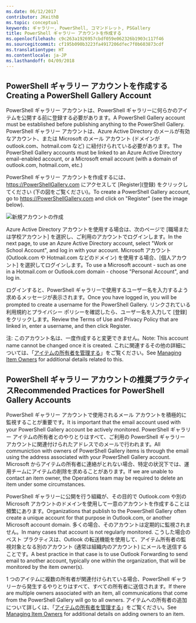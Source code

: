 ```yaml
---
ms.date: 06/12/2017
contributor: JKeithB
ms.topic: conceptual
keywords: ギャラリー, PowerShell, コマンドレット, PSGallery
title: PowerShell ギャラリー アカウントを作成する
ms.openlocfilehash: c9c263a1926957cbdf059e062326b1903c117f46
ms.sourcegitcommit: cf195b090b3223fa4917206dfec7f0b603873cdf
ms.translationtype: HT
ms.contentlocale: ja-JP
ms.lasthandoff: 04/09/2018
---
```

## <a name="creating-a-powershell-gallery-account"></a><span data-ttu-id="47e94-103">PowerShell ギャラリー アカウントを作成する</span><span class="sxs-lookup"><span data-stu-id="47e94-103">Creating a PowerShell Gallery Account</span></span>

<span data-ttu-id="47e94-104">PowerShell ギャラリー アカウントは、PowerShell ギャラリーに何らかのアイテムを公開する前に登録する必要があります。</span><span class="sxs-lookup"><span data-stu-id="47e94-104">A PowerShell Gallery account must be established before publishing anything to the PowerShell Gallery.</span></span>
<span data-ttu-id="47e94-105">PowerShell ギャラリー アカウントは、Azure Active Directory のメールが有効なアカウント、または Microsoft のメール アカウント (ドメインが outlook.com、hotmail.com など) に紐付けられている必要があります。</span><span class="sxs-lookup"><span data-stu-id="47e94-105">The PowerShell Gallery accounts must be linked to an Azure Active Directory email-enabled account, or a Microsoft email account (with a domain of outlook.com, hotmail.com, etc.)</span></span>

<span data-ttu-id="47e94-106">PowerShell ギャラリー アカウントを作成するには、https://PowerShellGallery.com にアクセスして [Register]\(登録\) をクリックしてください (下の図をご覧ください)。</span><span class="sxs-lookup"><span data-stu-id="47e94-106">To create a PowerShell Gallery account, go to https://PowerShellGallery.com and click on "Register" (see the image below).</span></span>

![新規アカウントの作成](./images/CreatingAccount-Register.png)

<span data-ttu-id="47e94-108">Azure Active Directory アカウントを使用する場合は、次のページで [職場または学校アカウント] を選択し、ご利用のアカウントでログインします。</span><span class="sxs-lookup"><span data-stu-id="47e94-108">In the next page, to use an Azure Active Directory account, select "Work or School Account", and log in with your account.</span></span>
<span data-ttu-id="47e94-109">Microsoft アカウント (Outlook.com や Hotmail.com などのドメイン) を使用する場合、[個人アカウント] を選択してログインします。</span><span class="sxs-lookup"><span data-stu-id="47e94-109">To use a Microsoft account - such as one in a Hotmail.com or Outlook.com domain - choose "Personal Account", and log in.</span></span>

<span data-ttu-id="47e94-110">ログインすると、PowerShell ギャラリーで使用するユーザー名を入力するよう求めるメッセージが表示されます。</span><span class="sxs-lookup"><span data-stu-id="47e94-110">Once you have logged in, you will be prompted to create a username for the PowerShell Gallery.</span></span>
<span data-ttu-id="47e94-111">リンクされている利用規約とプライバシー ポリシーを確認したら、ユーザー名を入力して [登録] をクリックします。</span><span class="sxs-lookup"><span data-stu-id="47e94-111">Review the Terms of Use and Privacy Policy that are linked in, enter a username, and then click Register.</span></span>

<span data-ttu-id="47e94-112">注: このアカウント名は、一度作成すると変更できません。</span><span class="sxs-lookup"><span data-stu-id="47e94-112">Note: This account name cannot be changed once it is created.</span></span>
<span data-ttu-id="47e94-113">これに関連するその他の詳細については、「[アイテムの所有者を管理する](https://msdn.microsoft.com/powershell/gallery/psgallery/managing-item-owners)」をご覧ください。</span><span class="sxs-lookup"><span data-stu-id="47e94-113">See [Managing Item Owners](https://msdn.microsoft.com/powershell/gallery/psgallery/managing-item-owners) for additional details related to this.</span></span>

## <a name="recommended-practices-for-powershell-gallery-accounts"></a><span data-ttu-id="47e94-114">PowerShell ギャラリー アカウントの推奨プラクティス</span><span class="sxs-lookup"><span data-stu-id="47e94-114">Recommended Practices for PowerShell Gallery Accounts</span></span>

<span data-ttu-id="47e94-115">PowerShell ギャラリー アカウントで使用されるメール アカウントを積極的に監視することが重要です。</span><span class="sxs-lookup"><span data-stu-id="47e94-115">It is important that the email account used with your PowerShell Gallery account be actively monitored.</span></span>
<span data-ttu-id="47e94-116">PowerShell ギャラリー アイテムの所有者とのやりとりはすべて、ご利用の PowerShell ギャラリー アカウントに関連付けられたアドレスでのメールで行われます。</span><span class="sxs-lookup"><span data-stu-id="47e94-116">All communiction with owners of PowerShell Gallery items is through the email using the address associated with your PowerShell Gallery account.</span></span>
<span data-ttu-id="47e94-117">Microsoft からアイテムの所有者に連絡がとれない場合、特定の状況下では、運用チームにアイテムの削除を求めることがあります。</span><span class="sxs-lookup"><span data-stu-id="47e94-117">If we are unable to contact an item owner, the Operations team may be required to delete an item under some circumstances.</span></span>

<span data-ttu-id="47e94-118">PowerShell ギャラリーに公開を行う組織が、その目的で Outlook.com や別の Microsoft アカウントのドメインを使用して一意のアカウントを作成することは頻繁にあります。</span><span class="sxs-lookup"><span data-stu-id="47e94-118">Organizations that publish to the PowerShell Gallery often create a unique account for that purpose in Outlook.com, or another Microsoft account domain.</span></span>
<span data-ttu-id="47e94-119">多くの場合、そのアカウントは定期的に監視されません。</span><span class="sxs-lookup"><span data-stu-id="47e94-119">In many cases that account is not regularly monitored.</span></span>
<span data-ttu-id="47e94-120">こうした場合のベスト プラクティスは、Outlook の転送機能を使用して、アイテム所有者の監視対象となる別のアカウント (通常は組織内のアカウント) にメールを送信することです。</span><span class="sxs-lookup"><span data-stu-id="47e94-120">A best practice in that case is to use Outlook Forwarding to send email to another account, typically one within the organization, that will be monitored by the item owner(s).</span></span>

<span data-ttu-id="47e94-121">1 つのアイテムに複数の所有者が関連付けられている場合、PowerShell ギャラリーから発生するやりとりはすべて、すべての所有者に送信されます。</span><span class="sxs-lookup"><span data-stu-id="47e94-121">If there are multiple owners associated with an item, all communications that come from the PowerShell Gallery will go to all owners.</span></span>
<span data-ttu-id="47e94-122">アイテムへの所有者の追加について詳しくは、「[アイテムの所有者を管理する](https://msdn.microsoft.com/powershell/gallery/psgallery/managing-item-owners)」をご覧ください。</span><span class="sxs-lookup"><span data-stu-id="47e94-122">See [Managing Item Owners](https://msdn.microsoft.com/powershell/gallery/psgallery/managing-item-owners) for additional details on adding owners to an item.</span></span>